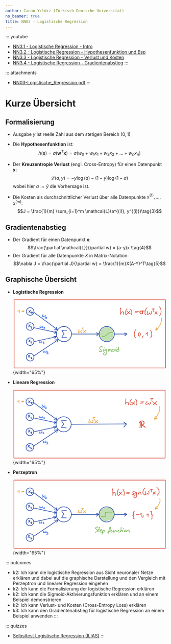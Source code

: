 ```yaml
---
author: Canan Yıldız (Türkisch-Deutsche Universität)
no_beamer: true
title: NN03 - Logistische Regression
---
```


::: youtube
-   [NN3.1 - Logistische Regression - Intro](https://youtu.be/GpJmjrqA5RY)
-   [NN3.2 - Logistische Regression - Hypothesenfunktion und
    Bsp](https://youtu.be/z-jFZeNWMRc)
-   [NN3.3 - Logistische Regression - Verlust und
    Kosten](https://youtu.be/ruuCKupOhCE)
-   [NN3.4 - Logistische Regression -
    Gradientenabstieg](https://youtu.be/kPAZsr-r1LA)
:::

::: attachments
-   [NN03-Logistische_Regression.pdf](https://github.com/Artificial-Intelligence-HSBI-TDU/KI-Vorlesung/blob/master/lecture/nn/files/NN03-Logistische_Regression.pdf)
:::

# Kurze Übersicht

## Formalisierung

-   Ausgabe $y$ ist reelle Zahl aus dem stetigen Bereich $(0,1)$

-   Die **Hypothesenfunktion** ist:
    $$h(\mathbf{x}) = \sigma (\mathbf{w}^T\mathbf{x}) = \sigma (w_0 + w_1x_1 + w_2x_2 + \ldots + w_nx_n) \tag{1}$$

-   Der **Kreuzentropie Verlust** (engl. Cross-Entropy) für einen Datenpunkt
    $\mathbf{x}$: $$\mathcal{L}(a, y) =  - y  \log(a) - (1-y)  \log(1-a)\tag{2}$$
    wobei hier $a := \hat{y}$ die Vorhersage ist.

-   Die Kosten als durchschnittlicher Verlust über alle Datenpunkte
    $x^{(1)}, \ldots, x^{(m)}$:
    $$J = \frac{1}{m} \sum_{i=1}^m \mathcal{L}(a^{(i)}, y^{(i)})\tag{3}$$

## Gradientenabstieg

-   Der Gradient für einen Datenpunkt $\mathbf{x}$:
    $$\frac{\partial \mathcal{L}}{\partial w} = (a-y)x \tag{4}$$
-   Der Gradient für alle Datenpunkte $X$ in Matrix-Notation:
    $$\nabla J = \frac{\partial J}{\partial w} = \frac{1}{m}X(A-Y)^T\tag{5}$$

## Graphische Übersicht

-   **Logistische Regression**

    ![](images/log_reg_nn.png){width="65%"}

-   **Lineare Regression**

    ![](images/lin_reg_nn.png){width="65%"}

-   **Perzeptron**

    ![](images/perzeptron_nn.png){width="65%"}

::: outcomes
-   k2: Ich kann die logistische Regression aus Sicht neuronaler Netze erklären und
    dabei auf die graphische Darstellung und den Vergleich mit Perzeptron und
    linearer Regression eingehen
-   k2: Ich kann die Formalisierung der logistische Regression erklären
-   k2: Ich kann die Sigmoid-Aktivierungsfunktion erklären und an einem Beispiel
    demonstrieren
-   k2: Ich kann Verlust- und Kosten (Cross-Entropy Loss) erklären
-   k3: Ich kann den Gradientenabstieg für logistische Regression an einem Beispiel
    anwenden
:::

::: quizzes
-   [Selbsttest Logistische Regression
    (ILIAS)](https://www.hsbi.de/elearning/goto.php?target=tst_1106591&client_id=FH-Bielefeld)
:::
